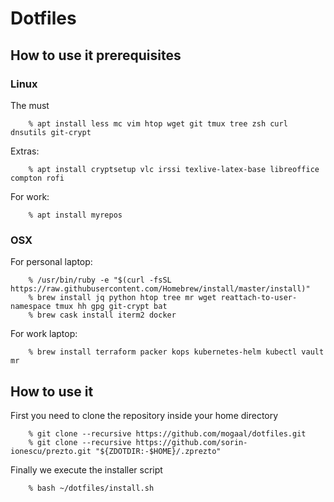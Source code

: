 # Dotfiles

## How to use it prerequisites

### Linux

The must 

```
    % apt install less mc vim htop wget git tmux tree zsh curl dnsutils git-crypt
```

Extras:

```
    % apt install cryptsetup vlc irssi texlive-latex-base libreoffice compton rofi 
```

For work:

```
    % apt install myrepos 
```

### OSX

For personal laptop:

```
    % /usr/bin/ruby -e "$(curl -fsSL https://raw.githubusercontent.com/Homebrew/install/master/install)"
    % brew install jq python htop tree mr wget reattach-to-user-namespace tmux hh gpg git-crypt bat 
    % brew cask install iterm2 docker
```

For work laptop:

```
    % brew install terraform packer kops kubernetes-helm kubectl vault mr
```

## How to use it

First you need to clone the repository inside your home directory 

```console
    % git clone --recursive https://github.com/mogaal/dotfiles.git
    % git clone --recursive https://github.com/sorin-ionescu/prezto.git "${ZDOTDIR:-$HOME}/.zprezto"
```

Finally we execute the installer script

```console
    % bash ~/dotfiles/install.sh
```
